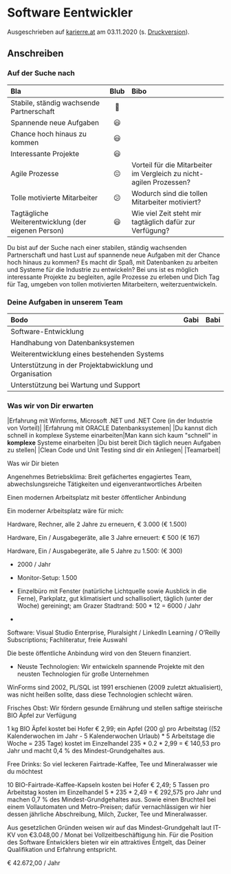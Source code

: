 # Software Eentwickler

Ausgeschrieben auf [karierre.at](https://www.karriere.at/jobs/5759348) am 03.11.2020 (s. [Druckversion](media/software-entwickler_gamed.pdf)).

## Anschreiben

### Auf der Suche nach

|Bla|Blub|Bibo|
|:-|:-:|:-|
|Stabile, ständig wachsende Partnerschaft|🙂||
|Spannende neue Aufgaben|😃||
|Chance hoch hinaus zu kommen|😃||
|Interessante Projekte|😃||
|Agile Prozesse|😐|Vorteil für die Mitarbeiter im Vergleich zu nicht-agilen Prozessen?|
|Tolle motivierte Mitarbeiter|😕|Wodurch sind die tollen Mitarbeiter motiviert?|
|Tagtägliche Weiterentwicklung (der eigenen Person)|😃|Wie viel Zeit steht mir tagtäglich dafür zur Verfügung?|

Du bist auf der Suche nach einer stabilen, ständig wachsenden Partnerschaft und hast Lust auf spannende neue Aufgaben mit der Chance hoch hinaus zu kommen? Es macht dir Spaß, mit Datenbanken zu arbeiten und Systeme für die Industrie zu entwickeln? Bei uns ist es möglich interessante Projekte zu begleiten, agile Prozesse zu erleben und Dich Tag für Tag, umgeben von tollen motivierten Mitarbeitern, weiterzuentwickeln.

### Deine Aufgaben in unserem Team

|Bodo|Gabi|Babi|
|:-|:-:|:-|
|Software-Entwicklung|||
|Handhabung von Datenbanksystemen||
|Weiterentwicklung eines bestehenden Systems||
|Unterstützung in der Projektabwicklung und Organisation||
|Unterstützung bei Wartung und Support||

### Was wir von Dir erwarten

|Erfahrung mit Winforms, Microsoft .NET und .NET Core (in der Industrie von Vorteil)|
|Erfahrung mit ORACLE Datenbanksystemen|
|Du kannst dich schnell in komplexe Systeme einarbeiten|Man kann sich kaum "schnell" in **komplexe** Systeme einarbeiten
|Du bist bereit Dich täglich neuen Aufgaben zu stellen|
|Clean Code und Unit Testing sind dir ein Anliegen|
|Teamarbeit|

Was wir Dir bieten

Angenehmes Betriebsklima: Breit gefächertes engagiertes Team, abwechslungsreiche Tätigkeiten und eigenverantwortliches Arbeiten



Einen modernen Arbeitsplatz mit bester öffentlicher Anbindung

Ein moderner Arbeitsplatz wäre für mich:

Hardware, Rechner, alle 2 Jahre zu erneuern, € 3.000 (€ 1.500)

Hardware, Ein / Ausgabegeräte, alle 3 Jahre erneuert: € 500 (€ 167)

Hardware, Ein / Ausgabegeräte, alle 5 Jahre zu 1.500: (€ 300)

- 2000 / Jahr

- Monitor-Setup: 1.500
- Einzelbüro mit Fenster (natürliche Lichtquelle sowie Ausblick in die Ferne), Parkplatz, gut klimatisiert und schallisoliert, täglich (unter der Woche) gereiningt; am Grazer Stadtrand: 500 * 12 = 6000 / Jahr
- 

Software: Visual Studio Enterprise, Pluralsight / LinkedIn Learning / O’Reilly Subscriptions; Fachliteratur, freie Auswahl

Die beste öffentliche Anbindung wird von den Steuern finanziert.

- Neuste Technologien: Wir entwickeln spannende Projekte mit den neusten Technologien für große Unternehmen

WinForms sind 2002, PL/SQL ist 1991 erschienen (2009 zuletzt aktualisiert), was nicht heißen sollte, dass diese Technologien schlecht wären.

Frisches Obst: Wir fördern gesunde Ernährung und stellen saftige steirische BIO Äpfel zur Verfügung

1 kg BIO Äpfel kostet bei Hofer € 2,99; ein Apfel (200 g) pro Arbeitstag ((52 Kalenderwochen im Jahr - 5 Kalenderwochen Urlaub) * 5 Arbeitstage die Woche = 235 Tage) kostet im Einzelhandel 235 * 0.2 * 2,99 = € 140,53 pro Jahr und macht 0,4 % des Mindest-Grundgehaltes aus.

Free Drinks: So viel leckeren Fairtrade-Kaffee, Tee und Mineralwasser wie du möchtest 

10 BIO-Fairtrade-Kaffee-Kapseln kosten bei Hofer € 2,49; 5 Tassen pro Arbeitstag kosten im Einzelhandel 5 * 235 * 2,49 = € 292,575 pro Jahr und machen 0,7 % des Mindest-Grundgehaltes aus. Sowie einen Bruchteil bei einem Vollautomaten und Metro-Preisen; dafür vernachlässigen wir hier dessen jährliche Abschreibung, Milch, Zucker, Tee und Mineralwasser.

Aus gesetzlichen Gründen weisen wir auf das Mindest-Grundgehalt laut IT-KV von €3.048,00 / Monat bei Vollzeitbeschäftigung hin. Für die Position des Software Entwicklers bieten wir ein attraktives Entgelt, das Deiner Qualifikation und Erfahrung entspricht.

€ 42.672,00 / Jahr